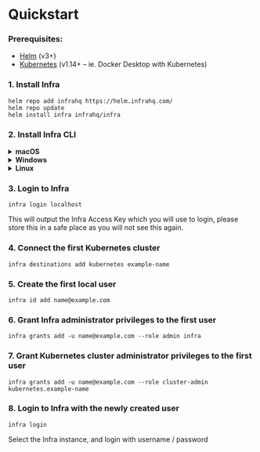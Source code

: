 # Quickstart

### Prerequisites:

- [Helm](https://helm.sh/) (v3+)
- [Kubernetes](https://kubernetes.io/) (v1.14+ – ie. Docker Desktop with Kubernetes)

### 1. Install Infra

```
helm repo add infrahq https://helm.infrahq.com/
helm repo update
helm install infra infrahq/infra
```

### 2. Install Infra CLI

<details>
  <summary><strong>macOS</strong></summary>

```bash
brew install infrahq/tap/infra
brew link infrahq/tap/infra
```

</details>

<details>
  <summary><strong>Windows</strong></summary>

```bash
scoop bucket add infrahq https://github.com/infrahq/scoop.git
scoop install infra
```

</details>

<details>
  <summary><strong>Linux</strong></summary>

```bash
# Ubuntu & Debian
echo 'deb [trusted=yes] https://apt.fury.io/infrahq/ /' | sudo tee /etc/apt/sources.list.d/infrahq.list
sudo apt update
sudo apt install infra
```

```bash
# Fedora & Red Hat Enterprise Linux
sudo dnf config-manager --add-repo https://yum.fury.io/infrahq/
sudo dnf install infra
```

</details>

### 3. Login to Infra

```
infra login localhost
```

This will output the Infra Access Key which you will use to login, please store this in a safe place as you will not see this again.

### 4. Connect the first Kubernetes cluster

```
infra destinations add kubernetes example-name
```

### 5. Create the first local user

```
infra id add name@example.com
```

### 6. Grant Infra administrator privileges to the first user

```
infra grants add -u name@example.com --role admin infra
```

### 7. Grant Kubernetes cluster administrator privileges to the first user

```
infra grants add -u name@example.com --role cluster-admin kubernetes.example-name
```

### 8. Login to Infra with the newly created user

```
infra login
```

Select the Infra instance, and login with username / password
